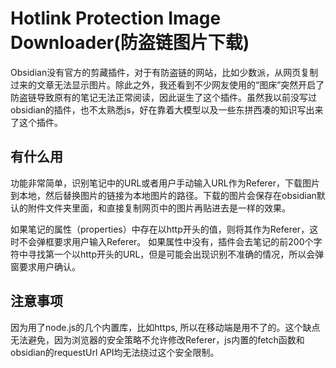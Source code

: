 # Hotlink Protection Image Downloader(防盗链图片下载)
Obsidian没有官方的剪藏插件，对于有防盗链的网站，比如少数派，从网页复制过来的文章无法显示图片。除此之外，我还看到不少网友使用的“图床”突然开启了防盗链导致原有的笔记无法正常阅读，因此诞生了这个插件。虽然我以前没写过obsidian的插件，也不太熟悉js，好在靠着大模型以及一些东拼西凑的知识写出来了这个插件。

## 有什么用
功能非常简单，识别笔记中的URL或者用户手动输入URL作为Referer，下载图片到本地，然后替换图片的链接为本地图片的路径。下载的图片会保存在obsidian默认的附件文件夹里面，和直接复制网页中的图片再贴进去是一样的效果。

如果笔记的属性（properties）中存在以http开头的值，则将其作为Referer，这时不会弹框要求用户输入Referer。
如果属性中没有，插件会去笔记的前200个字符中寻找第一个以http开头的URL，但是可能会出现识别不准确的情况，所以会弹窗要求用户确认。

## 注意事项
因为用了node.js的几个内置库，比如https, 所以在移动端是用不了的。这个缺点无法避免，因为浏览器的安全策略不允许修改Referer，js内置的fetch函数和obsidian的requestUrl API均无法绕过这个安全限制。